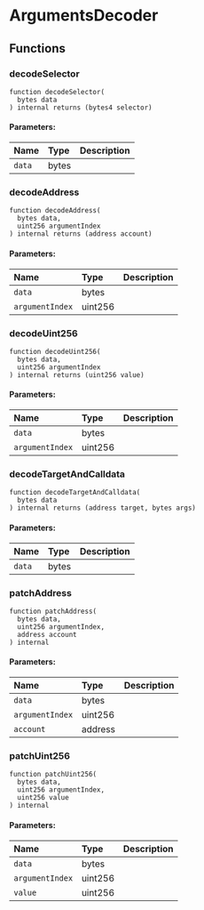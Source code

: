 # ArgumentsDecoder





## Functions
### decodeSelector
```solidity
function decodeSelector(
  bytes data
) internal returns (bytes4 selector)
```


#### Parameters:
| Name | Type | Description                                                          |
| :--- | :--- | :------------------------------------------------------------------- |
|`data` | bytes | 


### decodeAddress
```solidity
function decodeAddress(
  bytes data,
  uint256 argumentIndex
) internal returns (address account)
```


#### Parameters:
| Name | Type | Description                                                          |
| :--- | :--- | :------------------------------------------------------------------- |
|`data` | bytes | 
|`argumentIndex` | uint256 | 


### decodeUint256
```solidity
function decodeUint256(
  bytes data,
  uint256 argumentIndex
) internal returns (uint256 value)
```


#### Parameters:
| Name | Type | Description                                                          |
| :--- | :--- | :------------------------------------------------------------------- |
|`data` | bytes | 
|`argumentIndex` | uint256 | 


### decodeTargetAndCalldata
```solidity
function decodeTargetAndCalldata(
  bytes data
) internal returns (address target, bytes args)
```


#### Parameters:
| Name | Type | Description                                                          |
| :--- | :--- | :------------------------------------------------------------------- |
|`data` | bytes | 


### patchAddress
```solidity
function patchAddress(
  bytes data,
  uint256 argumentIndex,
  address account
) internal
```


#### Parameters:
| Name | Type | Description                                                          |
| :--- | :--- | :------------------------------------------------------------------- |
|`data` | bytes | 
|`argumentIndex` | uint256 | 
|`account` | address | 


### patchUint256
```solidity
function patchUint256(
  bytes data,
  uint256 argumentIndex,
  uint256 value
) internal
```


#### Parameters:
| Name | Type | Description                                                          |
| :--- | :--- | :------------------------------------------------------------------- |
|`data` | bytes | 
|`argumentIndex` | uint256 | 
|`value` | uint256 | 


